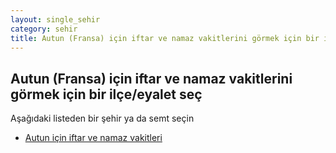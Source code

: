 ```yaml
---
layout: single_sehir
category: sehir
title: Autun (Fransa) için iftar ve namaz vakitlerini görmek için bir ilçe/eyalet seç
---
```



## Autun (Fransa) için iftar ve namaz vakitlerini görmek için bir ilçe/eyalet seç

Aşağıdaki listeden bir şehir ya da semt seçin


* [Autun için iftar ve namaz vakitleri](/iftar.html?sehir=Autun&ulke=Fransa&state=Autun)

